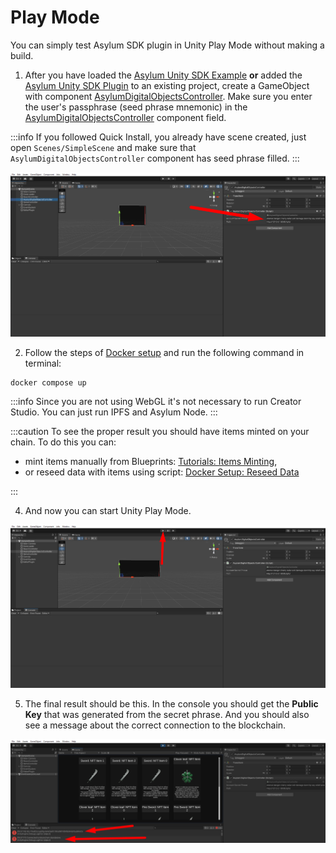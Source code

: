 # Play Mode

You can simply test Asylum SDK plugin in Unity Play Mode without making a build.

1. After you have loaded the [Asylum Unity SDK Example](https://gitlab.com/asylum-space/asylum-unity-sdk-example) **or** added the [Asylum Unity SDK Plugin](https://gitlab.com/asylum-space/asylum-unity-sdk) to an existing project, create a GameObject with component [AsylumDigitalObjectsController](https://gitlab.com/asylum-space/asylum-unity-sdk/-/tree/main/AsylumSDK/AsylumDigitalObjectsController.cs). Make sure you enter the user's passphrase (seed phrase mnemonic) in the [AsylumDigitalObjectsController](https://gitlab.com/asylum-space/asylum-unity-sdk/-/tree/main/AsylumSDK/AsylumDigitalObjectsController.cs) component field.

:::info
If you followed Quick Install, you already have scene created, just open `Scenes/SimpleScene` and make sure that `AsylumDigitalObjectsController` component has seed phrase filled.
:::

![](img/set_secret_phrase.png)

2. Follow the steps of [Docker setup](../../asylum-ui/creator-studio/installation-docker.md) and run the following command in terminal:

```
docker compose up
```
:::info
Since you are not using WebGL it's not necessary to run Creator Studio. You can just run IPFS and Asylum Node.
:::

:::caution
To see the proper result you should have items minted on your chain. To do this you can:
- mint items manually from Blueprints: [Tutorials: Items Minting](../../tutorials/testing-guide-items-minting),
- or reseed data with items using script: [Docker Setup: Reseed Data](../../asylum-ui/creator-studio/installation-docker#reseed-data)

:::

4. And now you can start Unity Play Mode.

![](img/playmode_start.png)

5. The final result should be this. In the console you should get the **Public Key** that was generated from the secret phrase. And you should also see a message about the correct connection to the blockchain.

![](img/playmode_correctConnect.png)